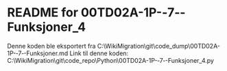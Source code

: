 # README for 00TD02A-1P-‐7‐-Funksjoner_4
Denne koden ble eksportert fra C:\WikiMigration\git\code_dump\00TD02A-1P-‐7‐-Funksjoner.md
Link til denne koden: C:\WikiMigration\git\code_repo\Python\00TD02A-1P-‐7‐-Funksjoner_4.py
